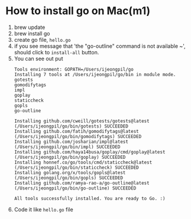 # How to install go on Mac(m1)

1. brew update
2. brew install go
3. create go file, `hello.go`
4. if you see message that 'the "go-outline" command is not available ~', should click to `install-all` button.
5. You can see out put
    ```
    Tools environment: GOPATH=/Users/ijeongpil/go
    Installing 7 tools at /Users/ijeongpil/go/bin in module mode.
    gotests
    gomodifytags
    impl
    goplay
    staticcheck
    gopls
    go-outline

    Installing github.com/cweill/gotests/gotests@latest (/Users/ijeongpil/go/bin/gotests) SUCCEEDED
    Installing github.com/fatih/gomodifytags@latest (/Users/ijeongpil/go/bin/gomodifytags) SUCCEEDED
    Installing github.com/josharian/impl@latest (/Users/ijeongpil/go/bin/impl) SUCCEEDED
    Installing github.com/haya14busa/goplay/cmd/goplay@latest (/Users/ijeongpil/go/bin/goplay) SUCCEEDED
    Installing honnef.co/go/tools/cmd/staticcheck@latest (/Users/ijeongpil/go/bin/staticcheck) SUCCEEDED
    Installing golang.org/x/tools/gopls@latest (/Users/ijeongpil/go/bin/gopls) SUCCEEDED
    Installing github.com/ramya-rao-a/go-outline@latest (/Users/ijeongpil/go/bin/go-outline) SUCCEEDED

    All tools successfully installed. You are ready to Go. :)
    ```
6. Code it like `hello.go` file